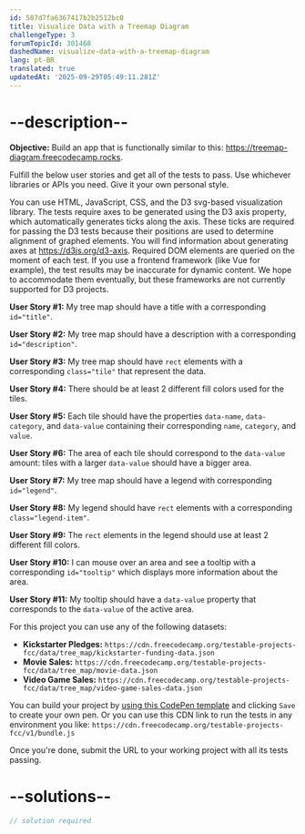 ```yaml
---
id: 587d7fa6367417b2b2512bc0
title: Visualize Data with a Treemap Diagram
challengeType: 3
forumTopicId: 301468
dashedName: visualize-data-with-a-treemap-diagram
lang: pt-BR
translated: true
updatedAt: '2025-09-29T05:49:11.281Z'
---
```


# --description--

**Objective:** Build an app that is functionally similar to this: <a href="https://treemap-diagram.freecodecamp.rocks" target="_blank" rel="noopener noreferrer nofollow">https://treemap-diagram.freecodecamp.rocks</a>.

Fulfill the below user stories and get all of the tests to pass. Use whichever libraries or APIs you need. Give it your own personal style.

You can use HTML, JavaScript, CSS, and the D3 svg-based visualization library. The tests require axes to be generated using the D3 axis property, which automatically generates ticks along the axis. These ticks are required for passing the D3 tests because their positions are used to determine alignment of graphed elements. You will find information about generating axes at <https://d3js.org/d3-axis>. Required DOM elements are queried on the moment of each test. If you use a frontend framework (like Vue for example), the test results may be inaccurate for dynamic content. We hope to accommodate them eventually, but these frameworks are not currently supported for D3 projects.

**User Story #1:** My tree map should have a title with a corresponding `id="title"`.

**User Story #2:** My tree map should have a description with a corresponding `id="description"`.

**User Story #3:** My tree map should have `rect` elements with a corresponding `class="tile"` that represent the data.

**User Story #4:** There should be at least 2 different fill colors used for the tiles.

**User Story #5:** Each tile should have the properties `data-name`, `data-category`, and `data-value` containing their corresponding `name`, `category`, and `value`.

**User Story #6:** The area of each tile should correspond to the `data-value` amount: tiles with a larger `data-value` should have a bigger area.

**User Story #7:** My tree map should have a legend with corresponding `id="legend"`.

**User Story #8:** My legend should have `rect` elements with a corresponding `class="legend-item"`.

**User Story #9:** The `rect` elements in the legend should use at least 2 different fill colors.

**User Story #10:** I can mouse over an area and see a tooltip with a corresponding `id="tooltip"` which displays more information about the area.

**User Story #11:** My tooltip should have a `data-value` property that corresponds to the `data-value` of the active area.

For this project you can use any of the following datasets:

- **Kickstarter Pledges:** `https://cdn.freecodecamp.org/testable-projects-fcc/data/tree_map/kickstarter-funding-data.json`
- **Movie Sales:** `https://cdn.freecodecamp.org/testable-projects-fcc/data/tree_map/movie-data.json`
- **Video Game Sales:** `https://cdn.freecodecamp.org/testable-projects-fcc/data/tree_map/video-game-sales-data.json`

You can build your project by <a href='https://codepen.io/pen?template=MJjpwO' target="_blank" rel="noopener noreferrer nofollow">using this CodePen template</a> and clicking `Save` to create your own pen. Or you can use this CDN link to run the tests in any environment you like: `https://cdn.freecodecamp.org/testable-projects-fcc/v1/bundle.js`

Once you're done, submit the URL to your working project with all its tests passing.

# --solutions--

```js
// solution required
```
